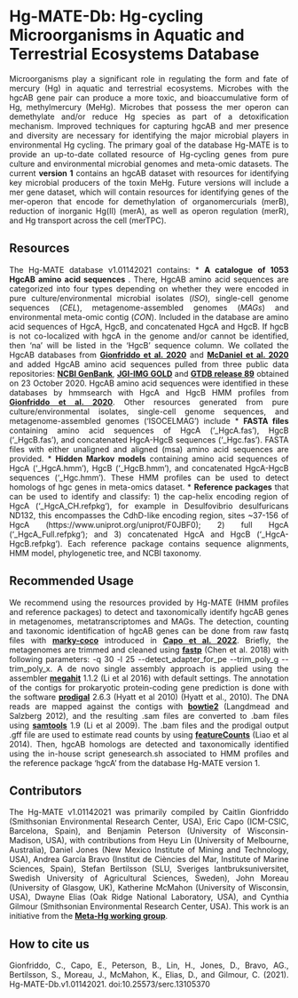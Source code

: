 # Hg-MATE-Db: Hg-cycling Microorganisms in Aquatic and Terrestrial Ecosystems Database
<p align="justify">
Microorganisms play a significant role in regulating the form and fate of mercury (Hg) in aquatic and terrestrial ecosystems. Microbes with the hgcAB gene pair can produce a more toxic, and bioaccumulative form of Hg, methylmercury (MeHg). Microbes that possess the mer operon can demethylate and/or reduce Hg species as part of a detoxification mechanism. Improved techniques for capturing hgcAB and mer presence and diversity are necessary for identifying the major microbial players in environmental Hg cycling. The primary goal of the database Hg-MATE is to provide an up-to-date collated resource of Hg-cycling genes from pure culture and environmental microbial genomes and meta-omic datasets. The current <b>version 1</b> contains an hgcAB dataset with resources for identifying key microbial producers of the toxin MeHg. Future versions  will include a mer gene dataset, which will contain resources for identifying genes of the mer-operon that encode for demethylation of organomercurials (merB), reduction of inorganic Hg(II) (merA), as well as operon regulation (merR), and Hg transport across the cell (merTPC).
</p>

## Resources
<p align="justify">
The Hg-MATE database v1.01142021 contains:
* <b> A catalogue of 1053 HgcAB amino acid sequences </b>. There, HgcAB amino acid sequences are categorized into four types depending on whether they were encoded in pure culture/environmental microbial isolates (<i>ISO</i>), single-cell genome sequences (<i>CEL</i>), metagenome-assembled genomes (<i>MAGs</i>) and environmental meta-omic contig (<i>CON</i>). Included in the database are amino acid sequences of HgcA, HgcB, and concatenated HgcA and HgcB. If hgcB is not co-localized with hgcA in the genome and/or cannot be identified, then ‘na’ will be listed in the ‘HgcB’ sequence column. We collated the HgcAB databases from <a href="https://doi.org/10.3389/fmicb.2020.541554" target="_blank"><b>Gionfriddo et al. 2020</b></a> and <a href="https://doi.org/10.1128/mSystems.00299-20" target="_blank"><b>McDaniel et al. 2020</b></a> and added HgcAB amino acid sequences pulled from three public data repositories: <a href="https://www.ncbi.nlm.nih.gov/genbank/" target="_blank"><b>NCBI GenBank</b></a>, <a href="https://gold.jgi.doe.gov/" target="_blank"><b>JGI-IMG GOLD</b></a> and <a href="https://gtdb.ecogenomic.org/" target="_blank"><b>GTDB release 89</b></a> obtained on 23 October 2020. HgcAB amino acid sequences were identified in these databases by hmmsearch with HgcA and HgcB HMM profiles from <a href="https://doi.org/10.3389/fmicb.2020.541554" target="_blank"><b>Gionfriddo et al. 2020</b></a>. Other resources generated from pure culture/environmental isolates, single-cell genome sequences, and metagenome-assembled genomes (‘ISOCELMAG’) include 
* <b>FASTA files </b> containing amino acid sequences of HgcA (‘_HgcA.fas’), HgcB (‘_HgcB.fas’), and concatenated HgcA-HgcB sequences (‘_Hgc.fas’). FASTA files with either unaligned and aligned (msa) amino acid sequences are provided.
* <b>Hidden Markov models</b> containing amino acid sequences of HgcA (‘_HgcA.hmm’), HgcB (‘_HgcB.hmm’), and concatenated HgcA-HgcB sequences (‘_Hgc.hmm’). These HMM profiles can be used to detect homologs of hgc genes in meta-omics dataset.
* <b>Reference packages</b> that can be used to identify and classify: 1) the cap-helix encoding region of HgcA (‘_HgcA_CH.refpkg‘), for example in Desulfovibrio desulfuricans ND132, this encompasses the CdhD-like encoding region, sites ~37-156 of HgcA (https://www.uniprot.org/uniprot/F0JBF0); 2) full HgcA (‘_HgcA_Full.refpkg‘); and 3) concatenated HgcA and HgcB (‘_HgcA-HgcB.refpkg‘). Each reference package contains sequence alignments, HMM model, phylogenetic tree, and NCBI taxonomy.
</p>


## Recommended Usage
<p align="justify">
  We recommend using the resources provided by Hg-MATE (HMM profiles and reference packages) to detect and taxonomically identify hgcAB genes in metagenomes, metatranscriptomes and MAGs. The detection, counting and taxonomic identification of hgcAB genes can be done from raw fastq files with <a href="https://academic.oup.com/bioinformatics/article/34/17/i884/5093234" target="_blank"><b>marky-coco</b></a> introduced in <a href="https://www.biorxiv.org/content/10.1101/2022.03.14.484253v1.abstract" target="_blank"><b>Capo et al. 2022</b></a>. Briefly, the metagenomes are trimmed and cleaned using <a href="https://academic.oup.com/bioinformatics/article/34/17/i884/5093234" target="_blank"><b>fastp</b></a> (Chen et al. 2018) with following parameters: -q 30 -l 25 --detect_adapter_for_pe --trim_poly_g --trim_poly_x. A de novo single assembly approach is applied using the assembler <a href="https://github.com/voutcn/megahit" target="_blank"><b>megahit</b></a> 1.1.2 (Li et al 2016) with default settings. The annotation of the contigs for prokaryotic protein-coding gene prediction is done with the software <a href="https://github.com/hyattpd/Prodigal" target="_blank"><b>prodigal</b></a> 2.6.3 (Hyatt et al 2010) (Hyatt et al., 2010). The DNA reads are mapped against the contigs with <a href="http://bowtie-bio.sourceforge.net/bowtie2/manual.shtml" target="_blank"><b>bowtie2</b></a> (Langdmead and Salzberg 2012), and the resulting .sam files are converted to .bam files using <a href="http://www.htslib.org/" target="_blank"><b>samtools</b></a> 1.9 (Li et al 2009). The .bam files and the prodigal output .gff file are used to estimate read counts by using <a href="https://rnnh.github.io/bioinfo-notebook/docs/featureCounts.html" target="_blank"><b>featureCounts</b></a>  (Liao et al 2014). Then, hgcAB homologs are detected and taxonomically identified using the in-house script genesearch.sh associated to HMM profiles and the reference package ‘hgcA’ from the database Hg-MATE version 1.
</p>

## Contributors
<p align="justify">
The Hg-MATE v1.01142021 was primarily compiled by Caitlin Gionfriddo (Smithsonian Environmental Research Center, USA), Eric Capo (ICM-CSIC, Barcelona, Spain), and Benjamin Peterson (University of Wisconsin-Madison, USA), with contributions from Heyu Lin (University of Melbourne, Australia), Daniel Jones (New Mexico Institute of Mining and Technology, USA), Andrea García Bravo (Institut de Ciències del Mar, Institute of Marine Sciences, Spain), Stefan Bertilsson (SLU, Sveriges lantbruksuniversitet, Swedish University of Agricultural Sciences, Sweden), John Moreau (University of Glasgow, UK), Katherine McMahon (University of Wisconsin, USA), Dwayne Elias (Oak Ridge National Laboratory, USA), and Cynthia Gilmour (Smithsonian Environmental Research Center, USA). This work is an initiative from the <a href="https://ercapo.wixsite.com/meta-hg" target="_blank"><b>Meta-Hg working group</b></a>.
</p>

## How to cite us
<p align="justify">
Gionfriddo, C., Capo, E., Peterson, B., Lin, H., Jones, D., Bravo, AG., Bertilsson, S., Moreau, J., McMahon, K., Elias, D., and Gilmour, C. (2021). Hg-MATE-Db.v1.01142021. doi:10.25573/serc.13105370 
</p>

